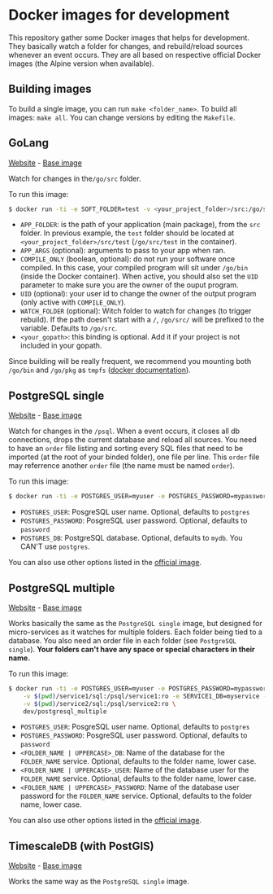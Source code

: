 # Docker images for development

This repository gather some Docker images that helps for development. They basically watch a folder for changes, and rebuild/reload sources whenever an event occurs. They are all based on respective official Docker images (the Alpine version when available).

## Building images

To build a single image, you can run `make <folder_name>`. To build all images: `make all`. You can change versions by editing the `Makefile`.

## GoLang

[Website](https://golang.org/) - [Base image](https://hub.docker.com/_/golang/)

Watch for changes in the`/go/src` folder.

To run this image:

```bash
$ docker run -ti -e SOFT_FOLDER=test -v <your_project_folder>/src:/go/src:ro -v <your_gopath>:/gopath:ro dev/golang
```

- `APP_FOLDER`: is the path of your application (main package), from the `src` folder. In previous example, the `test` folder should be located at `<your_project_folder>/src/test` (`/go/src/test` in the container).
- `APP_ARGS` (optional): arguments to pass to your app when ran.
- `COMPILE_ONLY` (boolean, optional): do not run your software once compiled. In this case, your compiled program will sit under `/go/bin` (inside the Docker container). When active, you should also set the `UID` parameter to make sure you are the owner of the ouput program.
- `UID` (optional): your user id to change the owner of the output program (only active with `COMPILE_ONLY`).
- `WATCH_FOLDER` (optional): Witch folder to watch for changes (to trigger rebuild). If the path doesn't start with a `/`, `/go/src/` will be prefixed to the variable. Defaults to `/go/src`.
- `<your_gopath>`: this binding is optional. Add it if your project is not included in your gopath.

Since building will be really frequent, we recommend you mounting both `/go/bin` and `/go/pkg` as `tmpfs` ([docker documentation](https://docs.docker.com/storage/tmpfs/)).

## PostgreSQL single

[Website](https://www.postgresql.org/) - [Base image](https://hub.docker.com/_/postgres/)

Watch for changes in the `/psql`. When a event occurs, it closes all db connections, drops the current database and reload all sources. You need to have an `order` file listing and sorting every SQL files that need to be imported (at the root of your binded folder), one file per line. This `order` file may referrence another `order` file (the name must be named `order`).

To run this image:

```bash
$ docker run -ti -e POSTGRES_USER=myuser -e POSTGRES_PASSWORD=mypassword -e POSTGRES_DB=mydb -v $(pwd):/psql:ro dev/postgresql_single
```

- `POSTGRES_USER`: PosgreSQL user name. Optional, defaults to `postgres`
- `POSTGRES_PASSWORD`: PosgreSQL user password. Optional, defaults to `password`
- `POSTGRES_DB`: PostgreSQL database. Optional, defaults to `mydb`. You CAN'T use `postgres`.

You can also use other options listed in the [official image](https://hub.docker.com/_/postgres/).

## PostgreSQL multiple

[Website](https://www.postgresql.org/) - [Base image](https://hub.docker.com/_/postgres/)

Works basically the same as the `PostgreSQL single` image, but designed for micro-services as it watches for multiple folders. Each folder being tied to a database. You also need an order file in each folder (see `PostgreSQL single`). **Your folders can't have any space or special characters in their name.**

To run this image:

```bash
$ docker run -ti -e POSTGRES_USER=myuser -e POSTGRES_PASSWORD=mypassword \
	-v $(pwd)/service1/sql:/psql/service1:ro -e SERVICE1_DB=myservice -e SERVICE1_USER=myserviceuser -e SERVICE1_PASSWORD=myservicepassword \
	-v $(pwd)/service2/sql:/psql/service2:ro \
	dev/postgresql_multiple
```

- `POSTGRES_USER`: PosgreSQL user name. Optional, defaults to `postgres`
- `POSTGRES_PASSWORD`: PosgreSQL user password. Optional, defaults to `password`
- `<FOLDER_NAME | UPPERCASE>_DB`: Name of the database for the `FOLDER_NAME` service. Optional, defaults to the folder name, lower case.
- `<FOLDER_NAME | UPPERCASE>_USER`: Name of the database user for the `FOLDER_NAME` service. Optional, defaults to the folder name, lower case.
- `<FOLDER_NAME | UPPERCASE>_PASSWORD`: Name of the database user password for the `FOLDER_NAME` service. Optional, defaults to the folder name, lower case.

You can also use other options listed in the [official image](https://hub.docker.com/_/postgres/).

## TimescaleDB (with PostGIS)

[Website](https://www.timescale.com/) - [Base image](https://hub.docker.com/r/timescale/timescaledb-postgis/)

Works the same way as the `PostgreSQL single` image.
